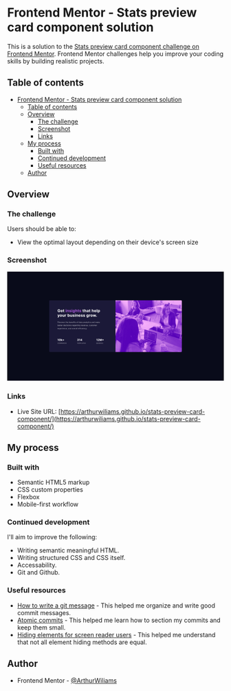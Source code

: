 # Frontend Mentor - Stats preview card component solution

This is a solution to the [Stats preview card component challenge on Frontend Mentor](https://www.frontendmentor.io/challenges/stats-preview-card-component-8JqbgoU62). Frontend Mentor challenges help you improve your coding skills by building realistic projects.

## Table of contents

- [Frontend Mentor - Stats preview card component solution](#frontend-mentor---stats-preview-card-component-solution)
  - [Table of contents](#table-of-contents)
  - [Overview](#overview)
    - [The challenge](#the-challenge)
    - [Screenshot](#screenshot)
    - [Links](#links)
  - [My process](#my-process)
    - [Built with](#built-with)
    - [Continued development](#continued-development)
    - [Useful resources](#useful-resources)
  - [Author](#author)

## Overview

### The challenge

Users should be able to:

- View the optimal layout depending on their device's screen size

### Screenshot

![Page screenshot](./images/screenshot.png)

### Links

<!-- - Solution URL: [Add solution URL here](https://your-solution-url.com) -->
- Live Site URL: [https://arthurwiliams.github.io/stats-preview-card-component/](https://arthurwiliams.github.io/stats-preview-card-component/)

## My process

### Built with

- Semantic HTML5 markup
- CSS custom properties
- Flexbox
- Mobile-first workflow

### Continued development

I'll aim to improve the following:
- Writing semantic meaningful HTML.
- Writing structured CSS and CSS itself.
- Accessability.
- Git and Github.

### Useful resources

- [How to write a git message](https://chris.beams.io/posts/git-commit/) - This helped me organize and write good commit messages.
- [Atomic commits](https://www.freshconsulting.com/insights/blog/atomic-commits/) - This helped me learn how to section my commits and keep them small.
- [Hiding elements for screen reader users](https://webaim.org/techniques/css/invisiblecontent/) - This helped me understand that not all element hiding methods are equal.

## Author

<!-- - Website - [Add your name here](https://www.your-site.com) -->
- Frontend Mentor - [@ArthurWiliams](https://www.frontendmentor.io/profile/ArthurWiliams)
<!-- - Twitter - [@yourusername](https://www.twitter.com/yourusername) -->

<!-- ## Acknowledgments

This is where you can give a hat tip to anyone who helped you out on this project. Perhaps you worked in a team or got some inspiration from someone else's solution. This is the perfect place to give them some credit.

**Note: Delete this note and edit this section's content as necessary. If you completed this challenge by yourself, feel free to delete this section entirely.** -->
